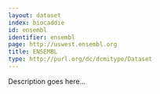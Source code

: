 ```yaml
---
layout: dataset
index: biocaddie
id: ensembl
identifier: ensembl
page: http://uswest.ensembl.org
title: ENSEMBL
type: http://purl.org/dc/dcmitype/Dataset
---
```


Description goes here...
